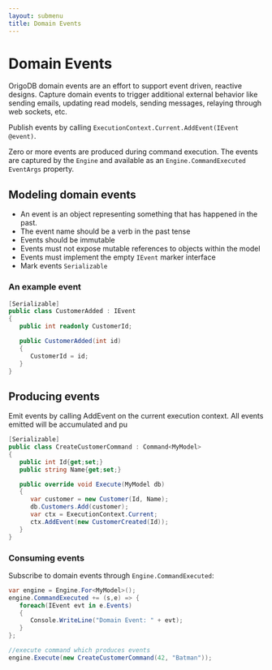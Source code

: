 ```yaml
---
layout: submenu
title: Domain Events
---
```

# Domain Events

OrigoDB domain events are an effort to support event driven, reactive designs. Capture domain events to trigger additional external behavior like sending emails, updating read models, sending messages, relaying through web sockets, etc.

Publish events by calling `ExecutionContext.Current.AddEvent(IEvent @event)`.

Zero or more events are produced during command execution. The events are captured by the `Engine` and available as an `Engine.CommandExecuted EventArgs` property.


## Modeling domain events

* An event is an object representing something that has happened in the past.
* The event name should be a verb in the past tense
* Events should be immutable
* Events must not expose mutable references to objects within the model
* Events must implement the empty `IEvent` marker interface
* Mark events `Serializable`

### An example event

```csharp
[Serializable]
public class CustomerAdded : IEvent
{
   public int readonly CustomerId;

   public CustomerAdded(int id)
   {
      CustomerId = id;
   }
}
```

## Producing events
Emit events by calling AddEvent on the current execution context. All events emitted will be accumulated and pu

```csharp
[Serializable]
public class CreateCustomerCommand : Command<MyModel>
{
   public int Id{get;set;}
   public string Name{get;set;}

   public override void Execute(MyModel db)
   {
      var customer = new Customer(Id, Name);
      db.Customers.Add(customer);
      var ctx = ExecutionContext.Current;
      ctx.AddEvent(new CustomerCreated(Id));
   }
}
```

### Consuming events
Subscribe to domain events through `Engine.CommandExecuted`:

```csharp
var engine = Engine.For<MyModel>();
engine.CommandExecuted += (s,e) => {
   foreach(IEvent evt in e.Events)
   {
      Console.WriteLine("Domain Event: " + evt);
   }
};

//execute command which produces events
engine.Execute(new CreateCustomerCommand(42, "Batman"));
```
